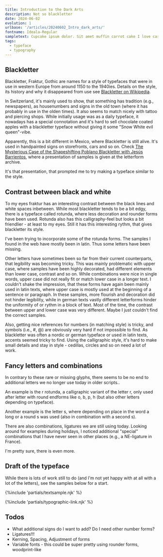 ```yaml
---
title: Introduction to the Dark Arts
description: Not so blackletter
date: 2024-06-02
evolution: 1
urlbase: '/articles/20240602_Intro_dark_arts/'
fontname: Ideala-Regular
sampletext: Cupcake ipsum dolor. Sit amet muffin carrot cake I love caramels brownie halvah & cotton candy. ç&1234567890?.
tags:
  - typeface
  - typography
---
```


## Blackletter

Blackletter, Fraktur, Gothic are names for a style of typefaces that were in use in western Europe from around 1150 to the 1940ies. Details on the style, its history and why it disappeared from use see [Blackletter on Wikipedia](https://en.wikipedia.org/wiki/Blackletter). 

In Switzerland, it's mainly used to show, that something has tradition (e.g., newspapers), as housenumbers and signs in the old town (where it has probably in use in the olden times). It also seems to match nicely with tattoo and piercing shops. While initially usage was as a daily typeface, it nowadays has a special connotation and it's hard to sell chocolate coated apples with a blackletter typeface without giving it some "Snow White evil queen"-vibe. 

Apparently, this is a bit different in Mexico, where Blackletter is still alive. It's used in handpainted signs on storefronts, cars and so on. Check [The Mysterious Case of the Shapeshifting Poblano Blackletter with Jesús Barrientos](https://vimeo.com/879954360), where a presentation of samples is given at the letterform archive. 

It's that presentation, that prompted me to try making a typeface similar to the style. 

## Contrast between black and white

To my eyes fraktur has an interesting contrast between the black lines and white spaces inbetween. While most blackletter tends to be a bit edgy, there is a typeface called rotunda, where less decoration and rounder forms have been used. Rotunda also has this calligraphy-feel but looks a bit friendlier - at least to my eyes. Still it has this interesting rythm, that gives blackletter its style.  

I've been trying to incorporate some of the rotunda forms. The samples I found in the web have mostly been in latin. Thus some letters have been missing. 

Other letters have sometimes been so far from their current counterparts, that legibility was becoming tricky. This was mainly problematic with upper case, where samples have been highly decorated, had different elements than lower case, contrast and so on. While combinations were nice in single words, upper case did not really fit or match lower case in a longer text. I couldn't shake the impression, that these forms have again been mainly used in latin texts, where upper case is mostly used at the beginning of a sentence or paragraph. In these samples, more flourish and decoration did not hinder legibility, while in german texts vastly different letterforms hinder the uniformity of or rythm in a block of text. Most of the time, the contrast between upper and lower case was very different. Maybe I just couldn't find the correct samples. 

Also, getting nice references for numbers (in matching style) is tricky, and symbols (i.e., #, @) are obviously very hard if not impossible to find. As blackletter was often a nordic or german typeface or used in latin texts, accents seemed tricky to find. Using the calligraphic style, it's hard to make small details and stay in style - cedillas, circles and so on need a lot of work.

## Fancy letters and combinations

In contrary to these rare or missing glyphs, there seems to be no end to additional letters we no longer use today in older scripts.. 

An example is the r rotunda, a calligraphic variant of the letter r, only used after letter with round endforms like o, b, p, h (but also other letters depending on typeface).

Another example is the letter s, where depending on place in the word a long or a round s was used (also in combination with a second s). 

There are also combinations, ligatures we are still using today. Looking around for examples during holidays, I noticed additional "special" combinations that I have never seen in other places (e.g., a NE-ligature in France). 

I'm pretty sure, there is even more. 

## Draft of the typeface

While there is lots of work still to do (and I'm not yet happy with at all with a lot of the letters), see the samples below for a start.  

{%include 'partials/textsample.njk' %}

{%include 'partials/typographic-link.njk' %}

## Todos
- What additional signs do I want to add? Do I need other number forms?
- Ligatures!!!
- Kerning, Spacing, Adjustment of forms
- Variable fonts - this could be super pretty using rounder forms, woodprint-like 